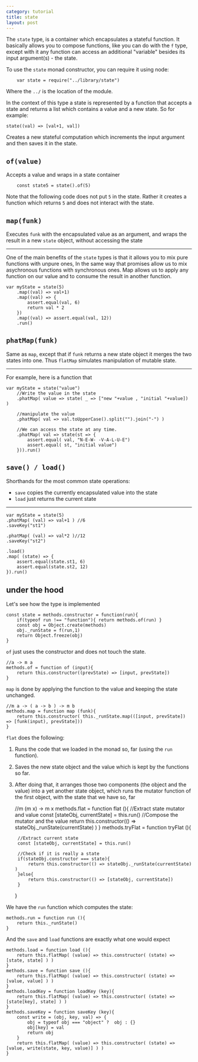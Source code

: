 ```yaml
---
category: tutorial
title: state
layout: post
---
```


The `state` type, is a container which encapsulates a stateful function. It basically allows you to compose functions,
like you can do with the `f` type, except with it any function can access an additional "variable" besides its
input argument(s) - the state. 

<!--more-->



To use the `state` monad constructor, you can require it using node:
		
		var state = require("../library/state")


Where the `../` is the location of the module.

In the context of this type a state is represented by a function that accepts a state 
and returns a list which contains a value and a new state. So for example:

	state((val) => [val+1, val])

Creates a new stateful computation which increments the input argument and then saves it in the state.



`of(value)`
----
Accepts a value and wraps in a state container



		const state5 = state().of(5)


Note that the following code does not put `5` in the state.
Rather it creates a function which returns `5` and does not interact with the state. 



`map(funk)`
----
Executes `funk` with the encapsulated value as an argument, and wraps the result in a new `state` object, 
without accessing the state


***



One of the main benefits of the `state` types is that it allows you to mix pure functions with unpure ones, 
In the same way that promises allow us to mix asychronous functions with synchronous ones.
Map allows us to apply any function on our value and to consume the result in another function.

	var myState = state(5)
		.map((val) => val+1)
		.map((val) => {
			assert.equal(val, 6)
			return val * 2
		})
		.map((val) => assert.equal(val, 12))
		.run()





`phatMap(funk)`
----
Same as `map`, except that if `funk` returns a new state object it merges the two states into one.
Thus `flatMap` simulates manipulation of mutable state.
***




For example, here is a function that 

	var myState = state("value")
		//Write the value in the state
		.phatMap( value => state( _ => ["new "+value , "initial "+value]) )

		//manipulate the value
		.phatMap( val => val.toUpperCase().split("").join("-") )
		
		//We can access the state at any time.
		.phatMap( val => state(st => {
			assert.equal( val, "N-E-W- -V-A-L-U-E")
			assert.equal( st, "initial value")
		})).run()




`save() / load()`
----
Shorthands for the most common state operations: 
- `save` copies the currently encapsulated value into the state
- `load` just returns the current state
***





	var myState = state(5)
	.phatMap( (val) => val+1 ) //6
	.saveKey("st1")
	
	.phatMap( (val) => val*2 )//12
	.saveKey("st2")
	
	.load()
	.map( (state) => {
		assert.equal(state.st1, 6)
		assert.equal(state.st2, 12)
	}).run()



under the hood
--------------
Let's see how the type is implemented










	const state = methods.constructor = function(run){
		if(typeof run !== "function"){ return methods.of(run) }
		const obj = Object.create(methods)
		obj._runState = f(run,1)
		return Object.freeze(obj)
	}

`of` just uses the constructor and does not touch the state.

	//a -> m a
	methods.of = function of (input){
		return this.constructor((prevState) => [input, prevState])
	}

`map` is done by applying the function to the value and keeping the state unchanged.

	//m a -> ( a -> b ) -> m b
	methods.map = function map (funk){
		return this.constructor( this._runState.map(([input, prevState]) => [funk(input), prevState]))
	}
	
`flat` does the following:
1. Runs the code that we loaded in the monad so, far (using the `run` function).
2. Saves the new state object and the value which is kept by the functions so far.
3. After doing that, it arranges those two components (the object and the value) into a yet another
state object, which runs the mutator function of the first object, with the state that we have so, far



	//m (m x) -> m x
	methods.flat = function flat (){
		//Extract state mutator and value 
		const [stateObj, currentState] = this.run()
		//Compose the mutator and the value
		return this.constructor(() => stateObj._runState(currentState) )
	}
	methods.tryFlat = function tryFlat (){

		//Extract current state 
		const [stateObj, currentState] = this.run()
		
		//Check if it is really a state
		if(stateObj.constructor === state){
			return this.constructor(() => stateObj._runState(currentState) )
		}else{
			return this.constructor(() => [stateObj, currentState])
		}
	}

We have the `run` function which computes the state:

	methods.run = function run (){
		return this._runState()
	}
And the `save` and `load` functions are exactly what one would expect

	methods.load = function load (){
		return this.flatMap( (value) => this.constructor( (state) => [state, state] ) )
	}
	methods.save = function save (){
		return this.flatMap( (value) => this.constructor( (state) => [value, value] ) )
	}
	methods.loadKey = function loadKey (key){
		return this.flatMap( (value) => this.constructor( (state) => [state[key], state] ) )
	}
	methods.saveKey = function saveKey (key){
		const write = (obj, key, val) => {
			obj = typeof obj === "object" ?  obj : {}
			obj[key] = val
			return obj
		}
		return this.flatMap( (value) => this.constructor( (state) => [value, write(state, key, value)] ) )
	}
	


